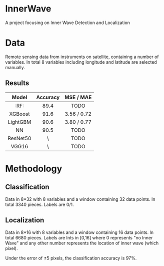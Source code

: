 # InnerWave
A project focusing on Inner Wave Detection and Localization

# Data
Remote sensing data from instruments on satellite, containing a number of variables. In total 8 variables including longitude and latitude are selected manually.

## Results

|  Model   | Accuracy |  MSE / MAE  |
| :------: | :------: | :---------: |
|   :RF:   |   89.4   |    TODO     |
| XGBoost  |   91.6   | 3.56 / 0.72 |
| LightGBM |   90.6   | 3.80 / 0.77 |
|    NN    |   90.5   |    TODO     |
| ResNet50 |    \     |    TODO     |
|  VGG16   |    \     |    TODO     |





# Methodology
## Classification
Data in 8*32 with 8 variables and a window containing 32 data points. In total 3340 pieces.
Labels are 0/1.

## Localization
Data in 8*16 with 8 variables and a window containing 16 data points. In total 6680 pieces.
Labels are Ints in [0,16] where 0 represents "no Inner Wave" and any other number represents the location of inner wave (which pixel).

Under the error of ±5 pixels, the classification accuracy is 97%.
